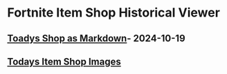 # Fortnite Item Shop Historical Viewer
## [Toadys Shop as Markdown](https://github.com/RogueMew/Fortnite-Item-Shop-Historical/blob/main/Markdown/2024-10-19-ItemShop.md)- 2024-10-19
## [Todays Item Shop Images](https://github.com/RogueMew/Fortnite-Item-Shop-Historical/tree/main/images/2024-10-19)